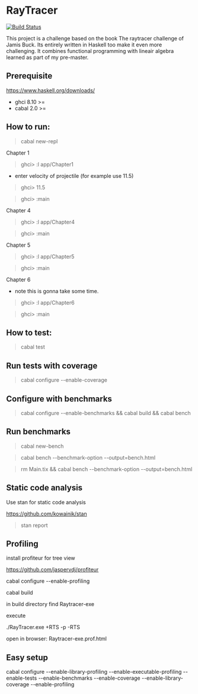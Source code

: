 # RayTracer
[![Build Status](https://travis-ci.com/twanbolwerkhan/haskell-raytracer-challenge.svg?branch=main)](https://travis-ci.com/twanbolwerkhan/haskell-raytracer-challenge)

This project is a challenge based on the book The raytracer challenge of Jamis Buck. Its entirely written in Haskell too make it even more challenging. It combines functional programming with lineair algebra learned as part of my pre-master.

## Prerequisite
https://www.haskell.org/downloads/
* ghci 8.10 >=
* cabal 2.0 >=

## How to run:

> cabal new-repl

 Chapter 1

> ghci> :l app/Chapter1

* enter velocity of projectile (for example use 11.5)

> ghci> 11.5

> ghci> :main

Chapter 4

> ghci> :l app/Chapter4

> ghci> :main


Chapter 5

> ghci> :l app/Chapter5

> ghci> :main


Chapter 6

* note this is gonna take some time.

> ghci> :l app/Chapter6

> ghci> :main

## How to test:

> cabal test

## Run tests with coverage
>  cabal configure --enable-coverage

## Configure with benchmarks

> cabal configure --enable-benchmarks && cabal build && cabal bench

## Run benchmarks

> cabal new-bench

> cabal bench --benchmark-option --output=bench.html

> rm Main.tix && cabal bench --benchmark-option --output=bench.html

## Static code analysis

Use stan for static code analysis

https://github.com/kowainik/stan

> stan report

## Profiling

install profiteur for tree view

https://github.com/jaspervdj/profiteur

cabal configure --enable-profiling

cabal build 

in build directory find Raytracer-exe

execute

./RayTracer.exe +RTS -p -RTS

open in browser: Raytracer-exe.prof.html

## Easy setup

cabal configure --enable-library-profiling --enable-executable-profiling --enable-tests --enable-benchmarks --enable-coverage --enable-library-coverage --enable-profiling